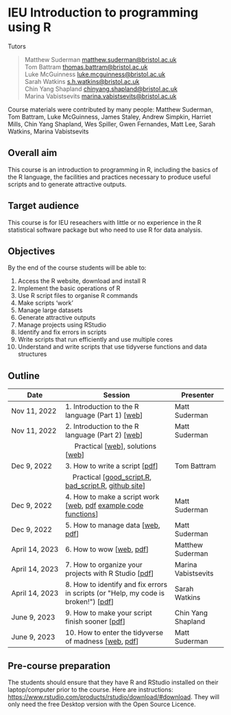 # IEU Introduction to programming using R

Tutors 

> Matthew Suderman matthew.suderman@bristol.ac.uk<br>
> Tom Battram thomas.battram@bristol.ac.uk<br>
> Luke McGuinness luke.mcguinness@bristol.ac.uk<br>
> Sarah Watkins s.h.watkins@bristol.ac.uk<br>
> Chin Yang Shapland chinyang.shapland@bristol.ac.uk<br>
> Marina Vabistsevits marina.vabistsevits@bristol.ac.uk

Course materials were contributed by many people:
Matthew Suderman, Tom Battram, Luke McGuinness, James Staley, Andrew Simpkin, Harriet Mills, Chin Yang Shapland, Wes Spiller, Gwen Fernandes, Matt Lee, Sarah Watkins, Marina Vabistsevits

## Overall aim

This course is an introduction to programming in R, including the basics of the R language, the facilities and practices necessary to produce useful scripts and to generate attractive outputs.

## Target audience
This course is for IEU reseachers with little or no experience in the R statistical software package but who need to use R for data analysis.

## Objectives
By the end of the course students will be able to:

1.	Access the R website, download and install R
2.	Implement the basic operations of R
3.	Use R script files to organise R commands
4.	Make scripts ‘work’
5.	Manage large datasets
6.	Generate attractive outputs 
7. Manage projects using RStudio
8. Identify and fix errors in scripts 
9. Write scripts that run efficiently and use multiple cores
10. Understand and write scripts that use tidyverse functions and data structures

## Outline

|Date|Session |Presenter|
|--------|--------|-------|
|Nov 11, 2022|1.	Introduction to the R language (Part 1) [[web](https://perishky.github.io/r/introduction/slides.html)] |Matt Suderman|
|Nov 11, 2022|2.	Introduction to the R language (Part 2) [[web](https://perishky.github.io/r/introduction/slides.html#111)] |Matt Suderman|
|| &nbsp;&nbsp;&nbsp;&nbsp; Practical [[web](https://perishky.github.io/r/introduction/practical.html)], solutions [[web](https://perishky.github.io/r/introduction/solutions.html)] ||	
|Dec 9, 2022|3.	How to write a script [[pdf](how-to-write-a-script/how-to-write-a-script.pdf?raw=1)]    |Tom Battram|
|| &nbsp;&nbsp;&nbsp;&nbsp;Practical [[good_script.R](how-to-write-a-script/good_script.R?raw=1), [bad_script.R](how-to-write-a-script/bad_script.R?raw=1), [github site](https://github.com/thomasbattram/how_to_write_a_script)]	   ||
|Dec 9, 2022|4.	How to make a script work [[web](https://perishky.github.io/r/making-scripts-work/slides.html), [pdf](how-to-make-scripts-work/how-to-make-scripts-work.pdf?raw=1) [example code](https://raw.githubusercontent.com/perishky/perishky.github.io/master/r/making-scripts-work/run-example.r) [functions](https://raw.githubusercontent.com/perishky/perishky.github.io/master/r/making-scripts-work/functions.r)]	|Matt Suderman|
|Dec 9, 2022|5.	How to manage data [[web](https://perishky.github.io/r/managing-data/slides.html), [pdf](how-to-manage-data/how-to-manage-data.pdf?raw=1)] 	       |Matt Suderman|
|April 14, 2023|6.	How to wow [[web](https://mcguinlu.github.io/slides/intro-to-r-phd/index.html), [pdf](how-to-wow/How_to_wow_with_R.pdf?raw=1)] |Matthew Suderman|
|April&nbsp;14,&nbsp;2023|7. How to organize your projects with R Studio [[pdf](https://github.com/MRCIEU/introduction-to-r/blob/main/how-to-organise-your-projects-with-rstudio/how-to-organise-your-projects-with-rstudio.pdf?raw=1)]|Marina Vabistsevits|
|April 14, 2023|8. How to identify and fix errors in scripts (or "Help, my code is broken!") [[pdf](https://github.com/MRCIEU/introduction-to-r/blob/main/help-my-code-is-broken/intro_to_r_pt2_broken_code.pdf?raw=1)]|Sarah Watkins|
|June 9, 2023|9. How to make your script finish sooner [[pdf](https://github.com/MRCIEU/introduction-to-r/blob/main/How-to-make-your-script-finish-sooner/efficient_script_CYS_2022.pdf?raw=1)]|Chin Yang Shapland|
|June 9, 2023|10. How to enter the tidyverse of madness [[web](https://perishky.github.io/r/enter-the-tidyverse/slides.html), [pdf](https://github.com/MRCIEU/introduction-to-r/blob/main/how-to-enter-the-tidyverse-of-madness/how-to-enter-the-tidyverse-of-madness.pdf?raw=1)]|Matt Suderman|

## Pre-course preparation 

The students should ensure that they have R and RStudio installed on their laptop/computer prior to the course.  Here are instructions: https://www.rstudio.com/products/rstudio/download/#download.  They will only need the free Desktop version with the Open Source Licence.


